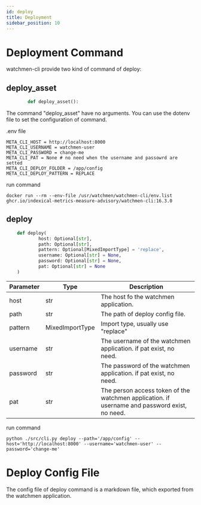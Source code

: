 ```yaml
---
id: deploy  
title: Deployment    
sidebar_position: 10
---
```


# Deployment Command

watchmen-cli provide two kind of command of deploy:

## deploy_asset
```python
        def deploy_asset():
```
The command "deploy_asset" have no arguments. 
You can use the dotenv file to set the configuration of command. 

.env file
```dotenv
META_CLI_HOST = http://localhost:8000
META_CLI_USERNAME = watchmen-user
META_CLI_PASSWORD = change-me
META_CLI_PAT = None # no need when the username and passowrd are setted
META_CLI_DEPLOY_FOLDER = /app/config
META_CLI_DEPLOY_PATTERN = REPLACE
```
run command
```commandline
docker run --rm --env-file /usr/watchmen/watchmen-cli/env.list ghcr.io/indexical-metrics-measure-advisory/watchmen-cli:16.3.0
```

## deploy
```python
	def deploy(
			host: Optional[str],
			path: Optional[str],
			pattern: Optional[MixedImportType] = 'replace',
			username: Optional[str] = None,
			password: Optional[str] = None,
			pat: Optional[str] = None
	)
```
| Parameter | Type | Description |  
| --------- | ---- | ----------- |
| host | str | The host fo the watchmen application. |
| path | str | The path of deploy config file. |
| pattern | MixedImportType | Import type, usually use "replace" |
| username | str | The username of the watchmen application. if pat exist, no need. |
| password | str | The password of the watchmen application. if pat exist, no need. |
| pat | str | The person access token of the watchmen application. if username and password exist, no need. |

run command
```commandline
python ./src/cli.py deploy --path='/app/config' --host='http://localhost:8000' --username='watchmen-user' --password='change-me'
```

# Deploy Config File
The config file of deploy command is a markdown file, which exported from the watchmen application.